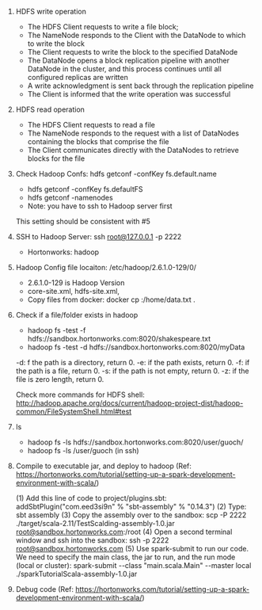 1. HDFS write operation
   * The HDFS Client requests to write a file block;
   * The NameNode responds to the Client with the DataNode to which to write the block
   * The Client requests to write the block to the specified DataNode
   * The DataNode opens a block replication pipeline with another DataNode in the cluster, and this process continues until all configured replicas are written
   * A write acknowledgment is sent back through the replication pipeline
   * The Client is informed that the write operation was successful
   
2. HDFS read operation
   * The HDFS Client requests to read a file
   * The NameNode responds to the request with a list of DataNodes containing the blocks that comprise the file
   * The Client communicates directly with the DataNodes to retrieve blocks for the file
   
3. Check Hadoop Confs: hdfs getconf -confKey fs.default.name 
   * hdfs getconf -confKey fs.defaultFS
   * hdfs getconf -namenodes
   * Note: you have to ssh to Hadoop server first
   
   This setting should be consistent with #5
   
4. SSH to Hadoop Server: ssh root@127.0.0.1 -p 2222
   * Hortonworks: hadoop

5. Hadoop Config file locaiton: /etc/hadoop/2.6.1.0-129/0/
   * 2.6.1.0-129 is Hadoop Version
   * core-site.xml, hdfs-site.xml, 
   * Copy files from docker: docker cp <containerName>:/home/data.txt .
 
6. Check if a file/folder exists in hadoop
   * hadoop fs -test -f hdfs://sandbox.hortonworks.com:8020/shakespeare.txt
   * hadoop fs -test -d hdfs://sandbox.hortonworks.com:8020/myData
   
   -d: f the path is a directory, return 0.
   -e: if the path exists, return 0.
   -f: if the path is a file, return 0.
   -s: if the path is not empty, return 0.
   -z: if the file is zero length, return 0.
   
   Check more commands for HDFS shell: http://hadoop.apache.org/docs/current/hadoop-project-dist/hadoop-common/FileSystemShell.html#test
   
7. ls 
    * hadoop fs -ls hdfs://sandbox.hortonworks.com:8020/user/guoch/
    * hadoop fs -ls /user/guoch (in ssh)
   
8. Compile to executable jar, and deploy to hadoop (Ref: https://hortonworks.com/tutorial/setting-up-a-spark-development-environment-with-scala/)

   (1) Add this line of code to project/plugins.sbt: addSbtPlugin("com.eed3si9n" % "sbt-assembly" % "0.14.3")
   (2) Type: sbt assembly
   (3) Copy the assembly over to the sandbox: scp -P 2222 ./target/scala-2.11/TestScalding-assembly-1.0.jar root@sandbox.hortonworks.com:/root
   (4) Open a second terminal window and ssh into the sandbox: ssh -p 2222 root@sandbox.hortonworks.com
   (5) Use spark-submit to run our code. We need to specify the main class, the jar to run, and the run mode (local or cluster):
       spark-submit --class "main.scala.Main"  --master local ./sparkTutorialScala-assembly-1.0.jar
   
9. Debug code (Ref: https://hortonworks.com/tutorial/setting-up-a-spark-development-environment-with-scala/)   
   
   
   
   